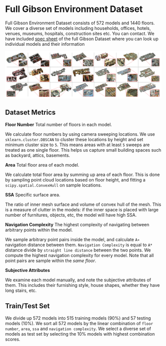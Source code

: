 # Full Gibson Environment Dataset

Full Gibson Environment Dataset consists of 572 models and 1440 floors. We cover a diverse set of models including households, offices, hotels, venues, museums, hospitals, construction sites etc. You can contact. We have included [spec sheet](https://docs.google.com/spreadsheets/d/1hhjAtgASv8MBkXa7aXH5obyf7v6d-oDm1KRR0oiSEzk/edit?usp=sharing) of the full Gibson Dataset where you can look up individual models and their information

<img src=../../misc/spaces.png width="800">

## Dataset Metrics

**Floor Number** Total number of floors in each model.

We calculate floor numbers by using camera sweeping locations. We use `sklearn.cluster.DBSCAN` to cluster these locations by height and set minimum cluster size to `5`. This means areas with at least `5` sweeps are treated as one single floor. This helps us capture small building spaces such as backyard, attics, basements.

**Area** Total floor area of each model.

We calculate total floor area by summing up area of each floor. This is done by sampling point cloud locations based on floor height, and fitting a `scipy.spatial.ConvexHull` on sample locations.

**SSA** Specific surface area. 

The ratio of inner mesh surface and volume of convex hull of the mesh. This is a measure of clutter in the models: if the inner space is placed with large number of furnitures, objects, etc, the model will have high SSA. 

**Navigation Complexity** The highest complexity of navigating between arbitrary points within the model.

We sample arbitrary point pairs inside the model, and calculate `A∗` navigation distance between them. `Navigation Complexity` is equal to `A*` distance divide by `straight line distance` between the two points. We compute the highest navigation complexity for every model. Note that all point pairs are sample within the *same floor*.

**Subjective Attributes**

We examine each model manually, and note the subjective attributes of them. This includes their furnishing style, house shapes, whether they have long stairs, etc.

## Train/Test Set
We divide up 572 models into 515 training models (90%) and 57 testing models (10%). We sort all 572 models by the linear combination of `floor number`, `area`, `ssa` and `navigation complexity`. We select a diverse set of models as test set by selecting the 10% models with highest combination scores. 